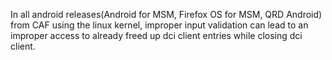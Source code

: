 In all android releases(Android for MSM, Firefox OS for MSM, QRD Android) from CAF using the linux kernel, improper input validation can lead to an improper access to already freed up dci client entries while closing dci client.